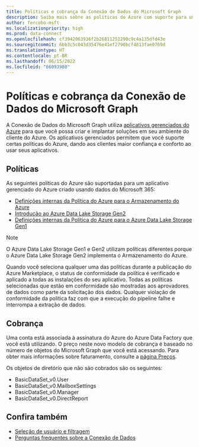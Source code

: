 ```yaml
---
title: Políticas e cobrança da Conexão de Dados do Microsoft Graph
description: Saiba mais sobre as políticas do Azure com suporte para um aplicativo criado com dados do Microsoft 365 e a fatura associada ao Azure Data Factory que você está usando.
author: fercobo-msft
ms.localizationpriority: high
ms.prod: data-connect
ms.openlocfilehash: cf3942063936f2b26811251290c9c4a135dfd43e
ms.sourcegitcommit: 6bb3c5c043d35476e41ef2790bcf4813fae0769d
ms.translationtype: HT
ms.contentlocale: pt-BR
ms.lasthandoff: 06/15/2022
ms.locfileid: "66093980"
---
```

# <a name="microsoft-graph-data-connect-policies-and-billing"></a>Políticas e cobrança da Conexão de Dados do Microsoft Graph

A Conexão de Dados do Microsoft Graph utiliza [aplicativos gerenciados do Azure](/azure/managed-applications/overview) para que você possa criar e implantar soluções em seu ambiente do cliente do Azure. Os aplicativos gerenciados permitem que você suporte certas políticas do Azure, dando aos clientes maior confiança e conforto ao usar seus aplicativos.

## <a name="policies"></a>Políticas

As seguintes políticas do Azure são suportadas para um aplicativo gerenciado do Azure criado usando dados do Microsoft 365:

- [Definições internas da Política do Azure para o Armazenamento do Azure ](/azure/storage/common/policy-reference)
- [Introdução ao Azure Data Lake Storage Gen2](/azure/storage/blobs/data-lake-storage-introduction)
- [Definições internas da Política do Azure para o Azure Data Lake Storage Gen1](/azure/data-lake-store/policy-reference)

> [!NOTE]
> O Azure Data Lake Storage Gen1 e Gen2 utilizam políticas diferentes porque o Azure Data Lake Storage Gen2 implementa o Armazenamento do Azure.

Quando você seleciona qualquer uma das políticas durante a publicação do Azure Marketplace, o status de conformidade da política é verificado e aplicado a todas as instalações do seu aplicativo. Todas as políticas selecionadas que estão em conformidade são mostradas aos aprovadores de dados como parte da solicitação dos dados. Qualquer violação de conformidade da política faz com que a execução do pipeline falhe e interrompa a extração de dados.

## <a name="billing"></a>Cobrança

Uma conta está associada à assinatura do Azure do Azure Data Factory que você está utilizando. O preço neste novo modelo de cobrança é baseado no número de objetos do Microsoft Graph que você está acessando. Para obter mais informações sobre faturamento, consulte a [página Preços](https://azure.microsoft.com/pricing/details/graph-data-connect/).

Os objetos de diretório que não são cobrados são os seguintes:

- BasicDataSet_v0.User
- BasicDataSet_v0.MailboxSettings
- BasicDataSet_v0.Manager
- BasicDataSet_v0.DirectReport

## <a name="see-also"></a>Confira também

- [Seleção de usuário e filtragem](data-connect-filtering.md)
- [Perguntas frequentes sobre a Conexão de Dados](data-connect-faq.md)
